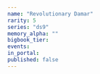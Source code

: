 ```yaml
---
name: "Revolutionary Damar"
rarity: 5
series: "ds9"
memory_alpha: ""
bigbook_tier:
events:
in_portal:
published: false
---
```

